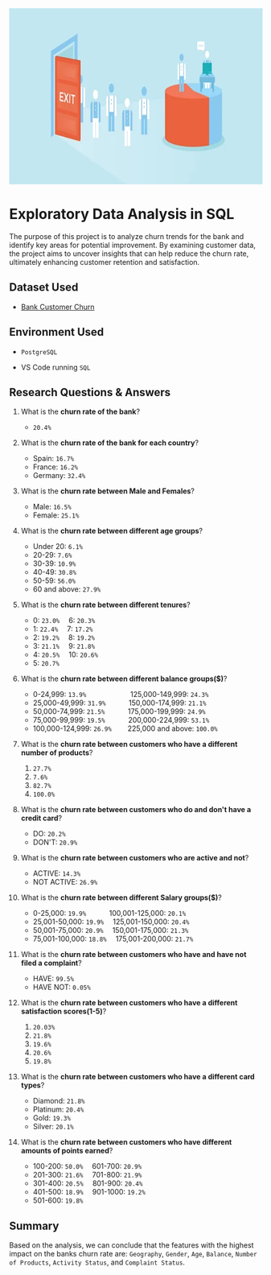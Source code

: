 <img src="Images/Banner.png" width="1000" height="350"/>

# Exploratory Data Analysis in SQL

The purpose of this project is to analyze churn trends for the bank and identify key areas for potential improvement. By examining customer data, the project aims to uncover insights that can help reduce the churn rate, ultimately enhancing customer retention and satisfaction.

## Dataset Used

 - [Bank Customer Churn](https://www.kaggle.com/datasets/radheshyamkollipara/bank-customer-churn/data)

## Environment Used

- ```PostgreSQL```

- VS Code running ```SQL```

## Research Questions & Answers
 
1. What is the **churn rate of the bank**?
    - ``20.4%`` 

2. What is the **churn rate of the bank for each country**?
    - Spain:   ``16.7%`` 
    - France:  ``16.2%``
    - Germany: ``32.4%``

3. What is the **churn rate between Male and Females**?
    - Male:	  ``16.5%``
	- Female: ``25.1%``

4. What is the **churn rate between different age groups**?
    - Under 20: 	``6.1%``
	- 20-29: 		``7.6%``
	- 30-39: 		``10.9%``
	- 40-49: 		``30.8%``
	- 50-59: 		``56.0%``
	- 60 and above: ``27.9%`` 

5. What is the **churn rate between different tenures**?
    - 0: ``23.0%``&emsp; 6: ``20.3%``
	- 1: ``22.4%``&emsp; 7: ``17.2%``
	- 2: ``19.2%``&emsp; 8: ``19.2%``
	- 3: ``21.1%``&emsp; 9: ``21.8%``
	- 4: ``20.5%``&emsp; 10: ``20.6%``
	- 5: ``20.7%``

6. What is the **churn rate between different balance groups($)**?
    - 0-24,999: 	    ``13.9%``&emsp;&emsp;&emsp;&emsp;&emsp;&emsp;	125,000-149,999: 	``24.3%``
	- 25,000-49,999: 	``31.9%``&emsp;&emsp;&emsp;		                150,000-174,999: 	``21.1%``
	- 50,000-74,999:	``21.5%``&emsp;&emsp;&emsp;                 	175,000-199,999:	``24.9%``
    - 75,000-99,999: 	``19.5%``&emsp;&emsp;&emsp;                 	200,000-224,999:	``53.1%``
	- 100,000-124,999:  ``26.9%``&emsp;&emsp;	                        225,000 and above:	``100.0%``

7. What is the **churn rate between customers who have a different number of products**?
    1. ``27.7%``
	2. ``7.6%``
	3. ``82.7%``
	4. ``100.0%``

8. What is the **churn rate between customers who do and don't have a credit card**?
    - DO: 	 ``20.2%``
	- DON'T: ``20.9%``

9. What is the **churn rate between customers who are active and not**?
    - ACTIVE: 	  ``14.3%``
	- NOT ACTIVE: ``26.9%``

10. What is the **churn rate between different Salary groups($)**?
    - 0-25,000:       ``19.9%``&emsp;&emsp;&emsp;	100,001-125,000: ``20.1%``
	- 25,001-50,000:  ``19.9%``&emsp;	125,001-150,000: ``20.4%``
	- 50,001-75,000:  ``20.9%``&emsp;	150,001-175,000: ``21.3%``
	- 75,001-100,000: ``18.8%``&emsp;	175,001-200,000: ``21.7%``

11. What is the **churn rate between customers who have and have not filed a complaint**?
    - HAVE: 	``99.5%``
	- HAVE NOT: ``0.05%``

12. What is the **churn rate between customers who have a different satisfaction scores(1-5)**?
    1. ``20.03%``
	2. ``21.8%``
    3. ``19.6%``
	4. ``20.6%``
	5. ``19.8%``

13. What is the **churn rate between customers who have a different card types**?
    - Diamond:  ``21.8%``
	- Platinum: ``20.4%``
	- Gold: 	``19.3%``
	- Silver: 	``20.1%``

14. What is the **churn rate between customers who have different amounts of points earned**?
    - 100-200: ``50.0%``&emsp;	601-700:  ``20.9%``
	- 201-300: ``21.6%``&emsp;	701-800:  ``21.9%``
	- 301-400: ``20.5%``&emsp;	801-900:  ``20.4%``
	- 401-500: ``18.9%``&emsp;	901-1000: ``19.2%``
	- 501-600: ``19.8%``

## Summary

Based on the analysis, we can conclude that the features with the highest impact on the banks churn rate are: ``Geography``, ``Gender``, ``Age``, ``Balance``, ``Number of Products``, ``Activity Status``, and ``Complaint Status``. 
